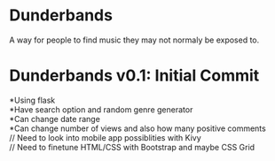 # Dunderbands 
  A way for people to find music they may not normaly be exposed to.

# Dunderbands v0.1:  Initial Commit
  *Using flask <br>
  *Have search option and random genre generator <br>
  *Can change date range <br>
  *Can change number of views and also how many positive comments <br>
  // Need to look into mobile app possiblities with Kivy <br>
  // Need to finetune HTML/CSS with Bootstrap and maybe CSS Grid <br>
